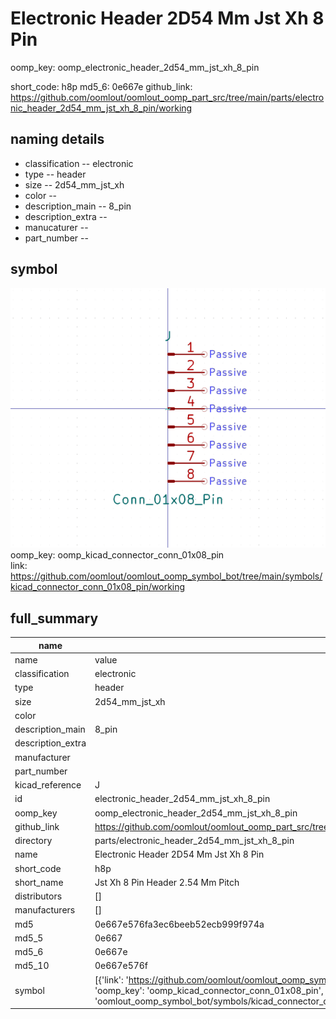 # Electronic Header 2D54 Mm Jst Xh 8 Pin
oomp_key: oomp_electronic_header_2d54_mm_jst_xh_8_pin 


short_code: h8p
md5_6: 0e667e
github_link: https://github.com/oomlout/oomlout_oomp_part_src/tree/main/parts/electronic_header_2d54_mm_jst_xh_8_pin/working
## naming details
* classification -- electronic
* type -- header
* size -- 2d54_mm_jst_xh
* color -- 
* description_main -- 8_pin
* description_extra -- 
* manucaturer -- 
* part_number -- 



## symbol

![](symbol/0/working/working_600.png)  
oomp_key: oomp_kicad_connector_conn_01x08_pin  
link: https://github.com/oomlout/oomlout_oomp_symbol_bot/tree/main/symbols/kicad_connector_conn_01x08_pin/working  


## full_summary
| name | value | 
| --- | --- | 
| name | value | 
| classification | electronic | 
| type | header | 
| size | 2d54_mm_jst_xh | 
| color |  | 
| description_main | 8_pin | 
| description_extra |  | 
| manufacturer |  | 
| part_number |  | 
| kicad_reference | J | 
| id | electronic_header_2d54_mm_jst_xh_8_pin | 
| oomp_key | oomp_electronic_header_2d54_mm_jst_xh_8_pin | 
| github_link | https://github.com/oomlout/oomlout_oomp_part_src/tree/main/parts/electronic_header_2d54_mm_jst_xh_8_pin/working | 
| directory | parts/electronic_header_2d54_mm_jst_xh_8_pin | 
| name | Electronic Header 2D54 Mm Jst Xh 8 Pin | 
| short_code | h8p | 
| short_name | Jst Xh 8 Pin Header 2.54 Mm Pitch | 
| distributors | [] | 
| manufacturers | [] | 
| md5 | 0e667e576fa3ec6beeb52ecb999f974a | 
| md5_5 | 0e667 | 
| md5_6 | 0e667e | 
| md5_10 | 0e667e576f | 
| symbol | [{'link': 'https://github.com/oomlout/oomlout_oomp_symbol_bot/tree/main/symbols/kicad_connector_conn_01x08_pin', 'oomp_key': 'oomp_kicad_connector_conn_01x08_pin', 'directory': 'oomlout_oomp_symbol_bot/symbols/kicad_connector_conn_01x08_pin//working/working.kicad_sym'}] | 
